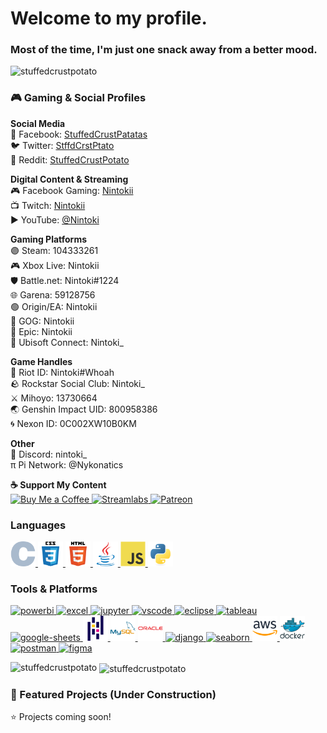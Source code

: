 <h1 align="left">Welcome to my profile.</h1>
<h3 align="left">Most of the time, I'm just one snack away from a better mood.</h3>

<p align="left"> <img src="https://komarev.com/ghpvc/?username=stuffedcrustpotato&label=Profile%20views&color=0e75b6&style=flat" alt="stuffedcrustpotato" /> </p>

<!-- Gaming & Social Profiles Section - Static -->
<h3 align="left">🎮 Gaming & Social Profiles</h3>
<p align="left">
<strong>Social Media</strong><br>
📘 Facebook: <a href="https://facebook.com/StuffedCrustPatatas">StuffedCrustPatatas</a><br>
🐦 Twitter: <a href="https://twitter.com/StffdCrstPtato">StffdCrstPtato</a><br>
👾 Reddit: <a href="https://reddit.com/user/StuffedCrustPotato">StuffedCrustPotato</a>
</p>

<p align="left">
<strong>Digital Content & Streaming</strong><br>
🎮 Facebook Gaming: <a href="https://fb.gg/Nintokii">Nintokii</a><br>
📺 Twitch: <a href="https://twitch.tv/Nintokii">Nintokii</a><br>
▶️ YouTube: <a href="https://youtube.com/@Nintoki">@Nintoki</a>
</p>

<p align="left">
<strong>Gaming Platforms</strong><br>
🟣 Steam: 104333261<br>
🎮 Xbox Live: Nintokii<br>
🛡️ Battle.net: Nintoki#1224<br>
🌐 Garena: 59128756<br>
🟢 Origin/EA: Nintokii<br>
🧩 GOG: Nintokii<br>
🔵 Epic: Nintokii<br>
🔶 Ubisoft Connect: Nintoki_
</p>

<p align="left">
<strong>Game Handles</strong><br>
💎 Riot ID: Nintoki#Whoah<br>
🪨 Rockstar Social Club: Nintoki_<br>
⚔️ Mihoyo: 13730664<br>
🌏 Genshin Impact UID: 800958386<br>
🌀 Nexon ID: 0C002XW10B0KM
</p>

<p align="left">
<strong>Other</strong><br>
💬 Discord: nintoki_<br>
π Pi Network: @Nykonatics
</p>

<!-- NEW SUPPORT SECTION -->
<p align="left">
<strong>☕ Support My Content</strong><br>
<a href="https://coff.ee/nintoki" target="_blank">
  <img src="https://img.shields.io/badge/Buy_Me_a_Coffee-FFDD00?style=for-the-badge&logo=buy-me-a-coffee&logoColor=black" alt="Buy Me a Coffee">
</a>
<a href="https://streamlabs.com/nintoki" target="_blank">
  <img src="https://img.shields.io/badge/Streamlabs-0E0B16?style=for-the-badge&logo=streamlabs&logoColor=white" alt="Streamlabs">
</a>
<a href="https://patreon.com/Nintoki" target="_blank">
  <img src="https://img.shields.io/badge/Patreon-F96854?style=for-the-badge&logo=patreon&logoColor=white" alt="Patreon">
</a>
</p>

<h3 align="left">Languages</h3>
<p align="left">
  <a href="https://www.cprogramming.com/" target="_blank" rel="noreferrer"> 
    <img src="https://raw.githubusercontent.com/devicons/devicon/master/icons/c/c-original.svg" alt="c" width="40" height="40"/> 
  </a>
  <a href="https://www.w3schools.com/css/" target="_blank" rel="noreferrer"> 
    <img src="https://raw.githubusercontent.com/devicons/devicon/master/icons/css3/css3-original-wordmark.svg" alt="css3" width="40" height="40"/> 
  </a>
  <a href="https://www.w3.org/html/" target="_blank" rel="noreferrer"> 
    <img src="https://raw.githubusercontent.com/devicons/devicon/master/icons/html5/html5-original-wordmark.svg" alt="html5" width="40" height="40"/> 
  </a>
  <a href="https://www.java.com" target="_blank" rel="noreferrer"> 
    <img src="https://raw.githubusercontent.com/devicons/devicon/master/icons/java/java-original.svg" alt="java" width="40" height="40"/> 
  </a>
  <a href="https://developer.mozilla.org/en-US/docs/Web/JavaScript" target="_blank" rel="noreferrer"> 
    <img src="https://raw.githubusercontent.com/devicons/devicon/master/icons/javascript/javascript-original.svg" alt="javascript" width="40" height="40"/> 
  </a>
  <a href="https://www.python.org" target="_blank" rel="noreferrer"> 
    <img src="https://raw.githubusercontent.com/devicons/devicon/master/icons/python/python-original.svg" alt="python" width="40" height="40"/> 
  </a>
</p>

<h3 align="left">Tools & Platforms</h3>
<p align="left">

  <!-- New Tools -->
  <a href="https://powerbi.microsoft.com/" target="_blank" rel="noreferrer"> 
    <img src="https://upload.wikimedia.org/wikipedia/commons/c/cf/New_Power_BI_Logo.svg" alt="powerbi" width="40" height="40"/> 
  </a>
  <a href="https://www.microsoft.com/en-us/microsoft-365/excel" target="_blank" rel="noreferrer"> 
    <img src="https://upload.wikimedia.org/wikipedia/commons/3/34/Microsoft_Office_Excel_%282019%E2%80%93present%29.svg" alt="excel" width="40" height="40"/> 
  </a>
  <a href="https://jupyter.org/" target="_blank" rel="noreferrer"> 
    <img src="https://upload.wikimedia.org/wikipedia/commons/3/38/Jupyter_logo.svg" alt="jupyter" width="40" height="40"/> 
  </a>
  <a href="https://code.visualstudio.com/" target="_blank" rel="noreferrer"> 
    <img src="https://upload.wikimedia.org/wikipedia/commons/9/9a/Visual_Studio_Code_1.35_icon.svg" alt="vscode" width="40" height="40"/> 
  </a>
  <a href="https://www.eclipse.org/" target="_blank" rel="noreferrer"> 
    <img src="https://upload.wikimedia.org/wikipedia/commons/c/cf/Eclipse-SVG.svg" alt="eclipse" width="40" height="40"/> 
  </a>
  <a href="https://www.tableau.com/" target="_blank" rel="noreferrer"> 
    <img src="https://logos-world.net/wp-content/uploads/2021/10/Tableau-Logo.png" alt="tableau" width="40" height="40"/> 
  </a>
  <a href="https://www.google.com/sheets/about/" target="_blank" rel="noreferrer"> 
    <img src="https://upload.wikimedia.org/wikipedia/commons/3/30/Google_Sheets_logo_%282014-2020%29.svg" alt="google-sheets" width="40" height="40"/> 
  </a>
  
  <!-- Existing Tools -->
  <a href="https://pandas.pydata.org/" target="_blank" rel="noreferrer"> 
    <img src="https://raw.githubusercontent.com/devicons/devicon/2ae2a900d2f041da66e950e4d48052658d850630/icons/pandas/pandas-original.svg" alt="pandas" width="40" height="40"/> 
  </a>
  <a href="https://www.mysql.com/" target="_blank" rel="noreferrer"> 
    <img src="https://raw.githubusercontent.com/devicons/devicon/master/icons/mysql/mysql-original-wordmark.svg" alt="mysql" width="40" height="40"/> 
  </a>
  <a href="https://www.oracle.com/" target="_blank" rel="noreferrer"> 
    <img src="https://raw.githubusercontent.com/devicons/devicon/master/icons/oracle/oracle-original.svg" alt="oracle" width="40" height="40"/> 
  </a>
  <a href="https://www.djangoproject.com/" target="_blank" rel="noreferrer"> 
    <img src="https://cdn.worldvectorlogo.com/logos/django.svg" alt="django" width="40" height="40"/> 
  </a>
  <a href="https://seaborn.pydata.org/" target="_blank" rel="noreferrer"> 
    <img src="https://seaborn.pydata.org/_images/logo-mark-lightbg.svg" alt="seaborn" width="40" height="40"/> 
  </a>
  <a href="https://aws.amazon.com" target="_blank" rel="noreferrer"> 
    <img src="https://raw.githubusercontent.com/devicons/devicon/master/icons/amazonwebservices/amazonwebservices-original-wordmark.svg" alt="aws" width="40" height="40"/> 
  </a>
  <a href="https://www.docker.com/" target="_blank" rel="noreferrer"> 
    <img src="https://raw.githubusercontent.com/devicons/devicon/master/icons/docker/docker-original-wordmark.svg" alt="docker" width="40" height="40"/> 
  </a>
  <a href="https://postman.com" target="_blank" rel="noreferrer"> 
    <img src="https://www.vectorlogo.zone/logos/getpostman/getpostman-icon.svg" alt="postman" width="40" height="40"/> 
  </a>
  <a href="https://www.figma.com/" target="_blank" rel="noreferrer"> 
    <img src="https://www.vectorlogo.zone/logos/figma/figma-icon.svg" alt="figma" width="40" height="40"/> 
  </a>
</p>

<p><img align="left" src="https://github-readme-stats.vercel.app/api/top-langs?username=stuffedcrustpotato&show_icons=true&locale=en&layout=compact" alt="stuffedcrustpotato" /></p>

<p>&nbsp;<img align="center" src="https://github-readme-stats.vercel.app/api?username=stuffedcrustpotato&show_icons=true&locale=en" alt="stuffedcrustpotato" /></p>


<!-- Featured Projects Section - Static -->
<h3 align="left">🚀 Featured Projects (Under Construction)</h3>
<p align="left">
⭐ Projects coming soon!<!-- Currently building:
</p>

<!-- HIDDEN PROJECT CARDS (REMOVE COMMENT TAGS TO SHOW) -->
<!--
<div align="left">
  <a href="https://github.com/stuffedcrustpotato/Data-Analytics-Dashboard">
    <img src="https://github-readme-stats.vercel.app/api/pin/?username=stuffedcrustpotato&repo=Data-Analytics-Dashboard&theme=radical" alt="Data Analytics Dashboard" width="45%">
  </a>
  <a href="https://github.com/stuffedcrustpotato/Workforce-Optimization">
    <img src="https://github-readme-stats.vercel.app/api/pin/?username=stuffedcrustpotato&repo=Workforce-Optimization&theme=radical" alt="Workforce Optimization" width="45%">
  </a>
  <a href="https://github.com/stuffedcrustpotato/Resource-Planner-Tool">
    <img src="https://github-readme-stats.vercel.app/api/pin/?username=stuffedcrustpotato&repo=Resource-Planner-Tool&theme=radical" alt="Resource Planner" width="45%">
  </a>
  <a href="https://github.com/stuffedcrustpotato/PowerBI-Reports">
    <img src="https://github-readme-stats.vercel.app/api/pin/?username=stuffedcrustpotato&repo=PowerBI-Reports&theme=radical" alt="PowerBI Reports" width="45%">
  </a>
</div>
-->

<!-- <h4 align="left">Planned Projects</h4>
<ul align="left">
  <li><a href="https://github.com/stuffedcrustpotato/Sales-Forecast"><b>Sales Forecast Model</b></a> - Time-series forecasting for retail (Python, ARIMA, Prophet)</li>
  <li><a href="https://github.com/stuffedcrustpotato/HR-Analytics"><b>HR Analytics Dashboard</b></a> - Employee performance visualization (Power BI, SQL)</li>
  <li><a href="https://github.com/stuffedcrustpotato/Inventory-Optimization"><b>Inventory Optimization</b></a> - Stock level prediction system (Machine Learning, Python)</li>
</ul>
-->
